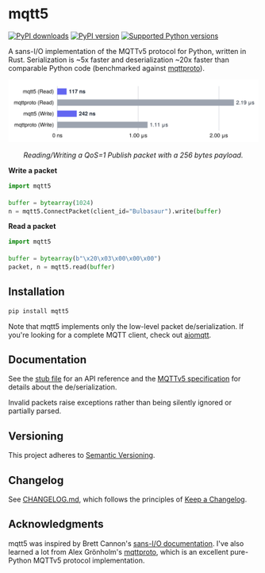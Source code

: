 # mqtt5

<a href="https://pypi.org/project/mqtt5"><img alt="PyPI downloads" src="https://img.shields.io/pypi/dm/mqtt5"></a> <a href="https://pypi.org/project/mqtt5"><img alt="PyPI version" src="https://img.shields.io/pypi/v/mqtt5"></a> <a href="https://pypi.org/project/mqtt5"><img alt="Supported Python versions" src="https://img.shields.io/pypi/pyversions/mqtt5"></a>

A sans-I/O implementation of the MQTTv5 protocol for Python, written in Rust. Serialization is ~5x faster and deserialization ~20x faster than comparable Python code (benchmarked against [mqttproto](https://github.com/agronholm/mqttproto)).

<p align="center">
    <img src="https://github.com/empicano/mqtt5/blob/main/chart.svg?raw=true" width="650px" />
</p>

<p align="center">
  <i>Reading/Writing a QoS=1 Publish packet with a 256 bytes payload.</i>
</p>

**Write a packet**

```py
import mqtt5

buffer = bytearray(1024)
n = mqtt5.ConnectPacket(client_id="Bulbasaur").write(buffer)
```

**Read a packet**

```py
import mqtt5

buffer = bytearray(b"\x20\x03\x00\x00\x00")
packet, n = mqtt5.read(buffer)
```

## Installation

```bash
pip install mqtt5
```

Note that mqtt5 implements only the low-level packet de/serialization. If you're looking for a complete MQTT client, check out [aiomqtt](https://github.com/empicano/aiomqtt).

## Documentation

See the [stub file](https://github.com/empicano/mqtt5/blob/main/mqtt5.pyi) for an API reference and the [MQTTv5 specification](https://docs.oasis-open.org/mqtt/mqtt/v5.0/os/mqtt-v5.0-os.html) for details about the de/serialization.

Invalid packets raise exceptions rather than being silently ignored or partially parsed.

## Versioning

This project adheres to [Semantic Versioning](https://semver.org/spec/v2.0.0.html).

## Changelog

See [CHANGELOG.md](https://github.com/empicano/mqtt5/blob/main/CHANGELOG.md), which follows the principles of [Keep a Changelog](https://keepachangelog.com/en/1.1.0/).

## Acknowledgments

mqtt5 was inspired by Brett Cannon's [sans-I/O documentation](https://sans-io.readthedocs.io). I've also learned a lot from Alex Grönholm's [mqttproto](https://github.com/agronholm/mqttproto), which is an excellent pure-Python MQTTv5 protocol implementation.
